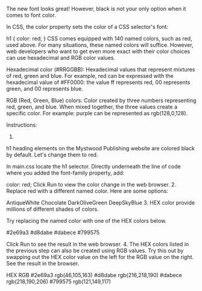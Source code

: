 The new font looks great! However, black is not your only option when it comes to font color.

In CSS, the color property sets the color of a CSS selector's font:

h1 {
  color: red;
}
CSS comes equipped with 140 named colors, such as red, used above. For many situations, these named colors will suffice. However, web developers who want to get even more exact with their color choices can use hexadecimal and RGB color values.

Hexadecimal color (#RRGGBB): Hexadecimal values that represent mixtures of red, green and blue. For example, red can be expressed with the hexadecimal value of #FF0000: the value ff represents red, 00 represents green, and 00 represents blue.

RGB (Red, Green, Blue) colors: Color created by three numbers representing red, green, and blue. When mixed together, the three values create a specific color. For example: purple can be represented as rgb(128,0,128).

Instructions:

1.
h1 heading elements on the Mystwood Publishing website are colored black by default. Let's change them to red.

In main.css locate the h1 selector. Directly underneath the line of code where you added the font-family property, add:

color: red;
Click Run to view the color change in the web browser.
2.
Replace red with a different named color. Here are some options:

AntiqueWhite
Chocolate
DarkOliveGreen
DeepSkyBlue
3.
HEX color provide millions of different shades of colors.

Try replacing the named color with one of the HEX colors below.

#2e69a3
#d8dabe
#dabece
#799575

Click Run to see the result in the web browser.
4.
The HEX colors listed in the previous step can also be created using RGB values. Try this out by swapping out the HEX color value on the left for the RGB value on the right. See the result in the browser.

HEX	RGB
#2e69a3	rgb(46,105,163)
#d8dabe	rgb(216,218,190)
#dabece	rgb(218,190,206)
#799575	rgb(121,149,117)
